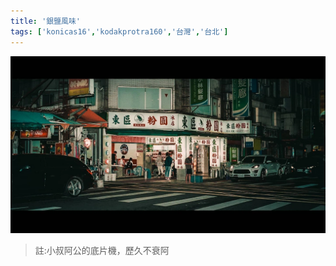 ```yaml
---
title: '銀鹽風味'
tags: ['konicas16','kodakprotra160','台灣','台北']
---
```

![001](./img/instagram_output/202103/002.webp)
>註:小叔阿公的底片機，歷久不衰阿
